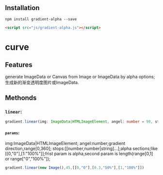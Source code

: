 ## Installation

```shell
npm install gradient-alpha --save
```

```html
<script src="js/gradient-alpha.js"></script>
```

# curve

## Features

generate ImageData or Canvas from Image or ImageData by alpha options;
生成新的渐变透明度图片或ImageData.


## Methonds

### `linear`:

```typescript
gradient.linear(img: ImageData|HTMLImageElement, angel: number = 90, stops: number[] | Array<[number, number | string]> = [0, 1]):  ImageData|HTMLImageElement;
```
#### `params`:
img:ImageData|HTMLImageElement;
angel:number;gradient direction,range[0,360];
stops:[[number,number|string]...];alpha  sections;like [[0,"0"],[1:"100%"]];frist param is alpha,second param is length(range[0,1] or range["0","100%"]);

```typescript
gradient.linear(new Image(),45,[[0,"0"],[0.3,"50%"],[1,"100%"]])
```